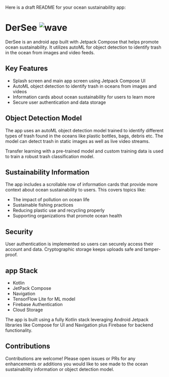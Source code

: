  Here is a draft README for your ocean sustainability app:

# DerSee ![wave](https://github.com/hamzariffic/DerSeee/assets/60144282/51ffb724-3144-43c5-bc5b-edb3bce81dfe)


DerSee is an android app built with Jetpack Compose that helps promote ocean sustainability. It utilizes autoML for object detection to identify trash in the ocean from images and video feeds.

## Key Features

- Splash screen and main app screen using Jetpack Compose UI  
- AutoML object detection to identify trash in oceans from images and videos
- Information cards about ocean sustainability for users to learn more
- Secure user authentication and data storage

## Object Detection Model

The app uses an autoML object detection model trained to identify different types of trash found in the oceans like plastic bottles, bags, debris etc. The model can detect trash in static images as well as live video streams.

Transfer learning with a pre-trained model and custom training data is used to train a robust trash classification model.

## Sustainability Information

The app includes a scrollable row of information cards that provide more context about ocean sustainability to users. This covers topics like:

- The impact of pollution on ocean life   
- Sustainable fishing practices
- Reducing plastic use and recycling properly
- Supporting organizations that promote ocean health

## Security

User authentication is implemented so users can securely access their account and data. Cryptographic storage keeps uploads safe and tamper-proof.

## app Stack

- Kotlin
- JetPack Compose 
- Navigation
- TensorFlow Lite for ML model
- Firebase Authentication
- Cloud Storage

The app is built using a fully Kotlin stack leveraging Android Jetpack libraries like Compose for UI and Navigation plus Firebase for backend functionality.

## Contributions

Contributions are welcome! Please open issues or PRs for any enhancements or additions you would like to see made to the ocean sustainability information or object detection model.
